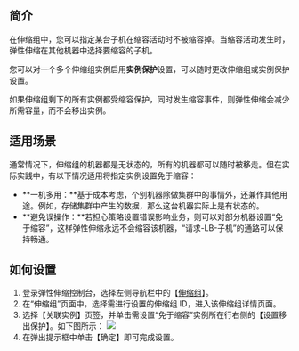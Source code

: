## 简介
在伸缩组中，您可以指定某台子机在缩容活动时不被缩容掉。当缩容活动发生时，弹性伸缩在其他机器中选择要缩容的子机。

您可以对一个多个伸缩组实例启用**实例保护**设置，可以随时更改伸缩组或实例保护设置。

如果伸缩组剩下的所有实例都受缩容保护，同时发生缩容事件，则弹性伸缩会减少所需容量，而不会移出实例。

## 适用场景

通常情况下，伸缩组的机器都是无状态的，所有的机器都可以随时被移走。但在实际实践中，有以下情况适用将指定实例设置免于缩容：
- **一机多用：**基于成本考虑，个别机器除做集群中的事情外，还兼作其他用途。例如，存储集群中产生的数据，那么这台机器实际上是有状态的。
- **避免误操作：**若担心策略设置错误影响业务，则可以对部分机器设置“免于缩容”，这样弹性伸缩永远不会缩容该机器，“请求-LB-子机”的通路可以保持畅通。

## 如何设置
1. 登录弹性伸缩控制台，选择左侧导航栏中的【[伸缩组](https://console.cloud.tencent.com/autoscaling/group)】。
2. 在“伸缩组”页面中，选择需进行设置的伸缩组 ID，进入该伸缩组详情页面。
3. 选择【关联实例】页签，并单击需设置“免于缩容”实例所在行右侧的【设置移出保护】。如下图所示：
![](https://main.qcloudimg.com/raw/fd3e3d84902b57c40c8843b741d122c9.png)
4. 在弹出提示框中单击【确定】即可完成设置。
